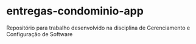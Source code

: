 # entregas-condominio-app
Repositório para trabalho desenvolvido na disciplina de Gerenciamento e Configuração de Software
